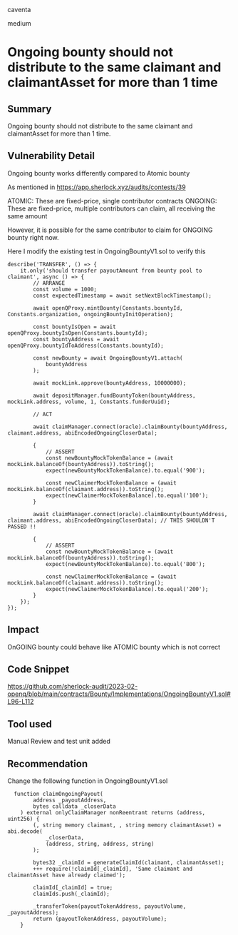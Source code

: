 caventa

medium

# Ongoing bounty should not distribute to the same claimant and claimantAsset for more than 1 time

## Summary
Ongoing bounty should not distribute to the same claimant and claimantAsset for more than 1 time.

## Vulnerability Detail
Ongoing bounty works differently compared to Atomic bounty

As mentioned in https://app.sherlock.xyz/audits/contests/39

ATOMIC: These are fixed-price, single contributor contracts
ONGOING: These are fixed-price, multiple contributors can claim, all receiving the same amount

However, it is possible for the same contributor to claim for ONGOING bounty right now.

Here I modify the existing test in OngoingBountyV1.sol to verify this

```solidity
describe('TRANSFER', () => {
	it.only('should transfer payoutAmount from bounty pool to claimant', async () => {
		// ARRANGE
		const volume = 1000;
		const expectedTimestamp = await setNextBlockTimestamp();

		await openQProxy.mintBounty(Constants.bountyId, Constants.organization, ongoingBountyInitOperation);

		const bountyIsOpen = await openQProxy.bountyIsOpen(Constants.bountyId);
		const bountyAddress = await openQProxy.bountyIdToAddress(Constants.bountyId);

		const newBounty = await OngoingBountyV1.attach(
			bountyAddress
		);

		await mockLink.approve(bountyAddress, 10000000);

		await depositManager.fundBountyToken(bountyAddress, mockLink.address, volume, 1, Constants.funderUuid);

		// ACT

		await claimManager.connect(oracle).claimBounty(bountyAddress, claimant.address, abiEncodedOngoingCloserData);

		{
			// ASSERT
			const newBountyMockTokenBalance = (await mockLink.balanceOf(bountyAddress)).toString();
			expect(newBountyMockTokenBalance).to.equal('900');

			const newClaimerMockTokenBalance = (await mockLink.balanceOf(claimant.address)).toString();
			expect(newClaimerMockTokenBalance).to.equal('100');
		}

		await claimManager.connect(oracle).claimBounty(bountyAddress, claimant.address, abiEncodedOngoingCloserData); // THIS SHOULDN'T PASSED !!

		{
			// ASSERT
			const newBountyMockTokenBalance = (await mockLink.balanceOf(bountyAddress)).toString();
			expect(newBountyMockTokenBalance).to.equal('800');

			const newClaimerMockTokenBalance = (await mockLink.balanceOf(claimant.address)).toString();
			expect(newClaimerMockTokenBalance).to.equal('200');
		}
	});
});

```			

## Impact
OnGOING bounty could behave like ATOMIC bounty which is not correct

## Code Snippet
https://github.com/sherlock-audit/2023-02-openq/blob/main/contracts/Bounty/Implementations/OngoingBountyV1.sol#L96-L112

## Tool used
Manual Review and test unit added

## Recommendation
Change the following function in OngoingBountyV1.sol

```solidity
  function claimOngoingPayout(
        address _payoutAddress,
        bytes calldata _closerData
    ) external onlyClaimManager nonReentrant returns (address, uint256) {
        (, string memory claimant, , string memory claimantAsset) = abi.decode(
            _closerData,
            (address, string, address, string)
        );

        bytes32 _claimId = generateClaimId(claimant, claimantAsset);
        +++ require(!claimId[_claimId], 'Same claimant and claimantAsset have already claimed');

        claimId[_claimId] = true;
        claimIds.push(_claimId);

        _transferToken(payoutTokenAddress, payoutVolume, _payoutAddress);
        return (payoutTokenAddress, payoutVolume);
    }
```    